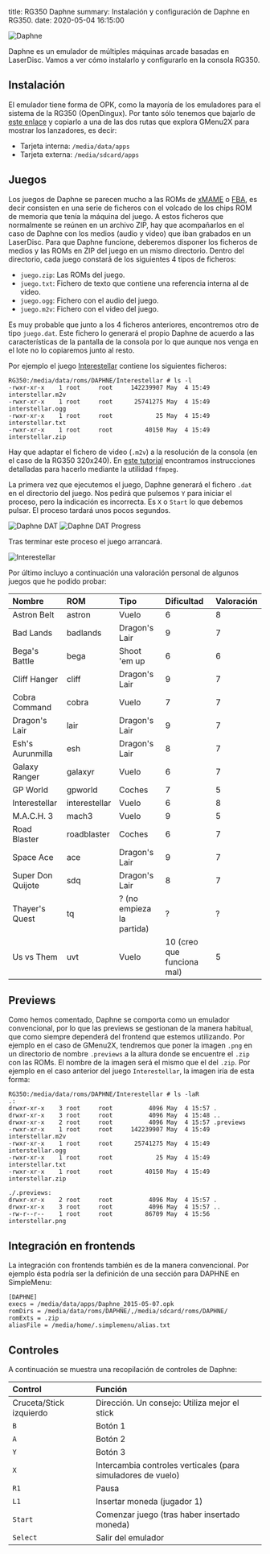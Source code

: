title: RG350 Daphne
summary: Instalación y configuración de Daphne en RG350.
date: 2020-05-04 16:15:00

![Daphne](images/posts/daphne_logo.png)

Daphne es un emulador de múltiples máquinas arcade basadas en LaserDisc. Vamos a ver cómo instalarlo y configurarlo en la consola RG350.

## Instalación

El emulador tiene forma de OPK, como la mayoría de los emuladores para el sistema de la RG350 (OpenDingux). Por tanto sólo tenemos que bajarlo de [este enlace](https://github.com/retrogamehandheld/OpenDingux/raw/master/Emulators/Daphne_2015-05-07.opk) y copiarlo a una de las dos rutas que explora GMenu2X para mostrar los lanzadores, es decir:

* Tarjeta interna: `/media/data/apps`
* Tarjeta externa: `/media/sdcard/apps`

## Juegos

Los juegos de Daphne se parecen mucho a las ROMs de [xMAME](2020-04-15-rg350_xmame.md) o [FBA](2020-01-31-rg350_fba.md), es decir consisten en una serie de ficheros con el volcado de los chips ROM de memoria que tenía la máquina del juego. A estos ficheros que normalmente se reúnen en un archivo ZIP, hay que acompañarlos en el caso de Daphne con los medios (audio y video) que iban grabados en un LaserDisc. Para que Daphne funcione, deberemos disponer los ficheros de medios y las ROMs en ZIP del juego en un mismo directorio. Dentro del directorio, cada juego constará de los siguientes 4 tipos de ficheros:

* `juego.zip`: Las ROMs del juego.
* `juego.txt`: Fichero de texto que contiene una referencia interna al de video.
* `juego.ogg`: Fichero con el audio del juego.
* `juego.m2v`: Fichero con el video del juego.

Es muy probable que junto a los 4 ficheros anteriores, encontremos otro de tipo `juego.dat`. Este fichero lo generará el propio Daphne de acuerdo a las características de la pantalla de la consola por lo que aunque nos venga en el lote no lo copiaremos junto al resto.

Por ejemplo el juego [Interestellar](https://www.youtube.com/watch?v=FB0Wkel_R5Q) contiene los siguientes ficheros:

```
RG350:/media/data/roms/DAPHNE/Interestellar # ls -l
-rwxr-xr-x    1 root     root     142239907 May  4 15:49 interstellar.m2v
-rwxr-xr-x    1 root     root      25741275 May  4 15:49 interstellar.ogg
-rwxr-xr-x    1 root     root            25 May  4 15:49 interstellar.txt
-rwxr-xr-x    1 root     root         40150 May  4 15:49 interstellar.zip
```

Hay que adaptar el fichero de video (`.m2v`) a la resolución de la consola (en el caso de la RG350 320x240). En [este tutorial](https://boards.dingoonity.org/gcw-releases/daphne/) encontramos instrucciones detalladas para hacerlo mediante la utilidad `ffmpeg`.

La primera vez que ejecutemos el juego, Daphne generará el fichero `.dat` en el directorio del juego. Nos pedirá que pulsemos `Y` para iniciar el proceso, pero la indicación es incorrecta. Es `X` o `Start` lo que debemos pulsar. El proceso tardará unos pocos segundos.

![Daphne DAT](images/posts/daphne_dat.png)
![Daphne DAT Progress](images/posts/daphne_dat_progress.png)

Tras terminar este proceso el juego arrancará.

![Interestellar](images/posts/daphne_interstellar.png)

Por último incluyo a continuación una valoración personal de algunos juegos que he podido probar:

|Nombre|ROM|Tipo|Dificultad|Valoración|
|:-----|:--|:---|:---------|:---------|
|Astron Belt|astron|Vuelo|6|8|
|Bad Lands|badlands|Dragon's Lair|9|7|
|Bega's Battle|bega|Shoot 'em up|6|6|
|Cliff Hanger|cliff|Dragon's Lair|9|7|
|Cobra Command|cobra|Vuelo|7|7|
|Dragon's Lair|lair|Dragon's Lair|9|7|
|Esh's Aurunmilla|esh|Dragon's Lair|8|7|
|Galaxy Ranger|galaxyr|Vuelo|6|7|
|GP World|gpworld|Coches|7|5|
|Interestellar|interestellar|Vuelo|6|8|
|M.A.C.H. 3|mach3|Vuelo|9|5|
|Road Blaster|roadblaster|Coches|6|7|
|Space Ace|ace|Dragon's Lair|9|7|
|Super Don Quijote|sdq|Dragon's Lair|8|7|
|Thayer's Quest|tq|? (no empieza la partida)|?|?|
|Us vs Them|uvt|Vuelo|10 (creo que funciona mal)|5|

## Previews

Como hemos comentado, Daphne se comporta como un emulador convencional, por lo que las previews se gestionan de la manera habitual, que como siempre dependerá del frontend que estemos utilizando. Por ejemplo en el caso de GMenu2X, tendremos que poner la imagen `.png` en un directorio de nombre `.previews` a la altura donde se encuentre el `.zip` con las ROMs. El nombre de la imagen será el mismo que el del `.zip`. Por ejemplo en el caso anterior del juego `Interestellar`, la imagen iría de esta forma:

```
RG350:/media/data/roms/DAPHNE/Interestellar # ls -laR
.:
drwxr-xr-x    3 root     root          4096 May  4 15:57 .
drwxr-xr-x    3 root     root          4096 May  4 15:48 ..
drwxr-xr-x    2 root     root          4096 May  4 15:57 .previews
-rwxr-xr-x    1 root     root     142239907 May  4 15:49 interstellar.m2v
-rwxr-xr-x    1 root     root      25741275 May  4 15:49 interstellar.ogg
-rwxr-xr-x    1 root     root            25 May  4 15:49 interstellar.txt
-rwxr-xr-x    1 root     root         40150 May  4 15:49 interstellar.zip

./.previews:
drwxr-xr-x    2 root     root          4096 May  4 15:57 .
drwxr-xr-x    3 root     root          4096 May  4 15:57 ..
-rw-r--r--    1 root     root         86709 May  4 15:56 interstellar.png
```

## Integración en frontends

La integración con frontends también es de la manera convencional. Por ejemplo ésta podría ser la definición de una sección para DAPHNE en SimpleMenu:

```
[DAPHNE]
execs = /media/data/apps/Daphne_2015-05-07.opk
romDirs = /media/data/roms/DAPHNE/,/media/sdcard/roms/DAPHNE/
romExts = .zip
aliasFile = /media/home/.simplemenu/alias.txt
```

## Controles

A continuación se muestra una recopilación de controles de Daphne:

|Control|Función|
|:------|:------|
|Cruceta/Stick izquierdo|Dirección. Un consejo: Utiliza mejor el stick|
|`B`|Botón 1|
|`A`|Botón 2|
|`Y`|Botón 3|
|`X`|Intercambia controles verticales (para simuladores de vuelo)|
|`R1`|Pausa|
|`L1`|Insertar moneda (jugador 1)|
|`Start`|Comenzar juego (tras haber insertado moneda)|
|`Select`|Salir del emulador|
